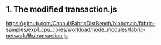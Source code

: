 
## 1. The modified transaction.js
https://github.com/Canhui/FabricDistBench/blob/main/fabric-samples/exp1_cpu_cores/workload/node_modules/fabric-network/lib/transaction.js
